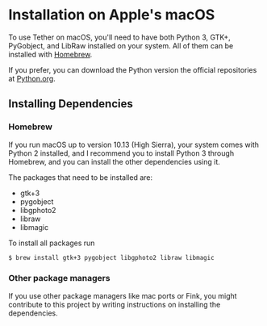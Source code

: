 # Installation on Apple's macOS

To use Tether on macOS, you'll need to have both Python 3, GTK+, PyGobject,
and LibRaw installed on your system. All of them can be installed with
[Homebrew](https://brew.sh).

If you prefer, you can download the Python version the official
repositories at [Python.org](https://python.org/downloads).

## Installing Dependencies

### Homebrew

If you run macOS up to version 10.13 (High Sierra), your system comes with
Python 2 installed, and I recommend you to install Python 3 through
Homebrew, and you can install the other dependencies using it.

The packages that need to be installed are:

* gtk+3
* pygobject
* libgphoto2
* libraw
* libmagic

To install all packages run

```sh
$ brew install gtk+3 pygobject libgphoto2 libraw libmagic
```

### Other package managers

If you use other package managers like mac ports or Fink, you might
contribute to this project by writing instructions on installing the
dependencies.
